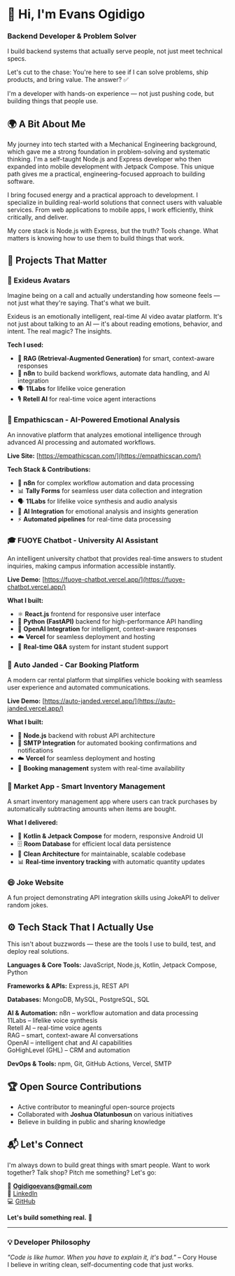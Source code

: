 # 👋 Hi, I'm Evans Ogidigo
### Backend Developer & Problem Solver

I build backend systems that actually serve people, not just meet technical specs.

Let's cut to the chase: You're here to see if I can solve problems, ship products, and bring value. The answer? ✅

I'm a developer with hands-on experience — not just pushing code, but building things that people use.

## 🌍 A Bit About Me

My journey into tech started with a Mechanical Engineering background, which gave me a strong foundation in problem-solving and systematic thinking. I'm a self-taught Node.js and Express developer who then expanded into mobile development with Jetpack Compose. This unique path gives me a practical, engineering-focused approach to building software.

I bring focused energy and a practical approach to development. I specialize in building real-world solutions that connect users with valuable services. From web applications to mobile apps, I work efficiently, think critically, and deliver.

My core stack is Node.js with Express, but the truth? Tools change. What matters is knowing how to use them to build things that work.

## 🚀 Projects That Matter

### 🔮 Exideus Avatars
Imagine being on a call and actually understanding how someone feels — not just what they're saying. That's what we built.

Exideus is an emotionally intelligent, real-time AI video avatar platform. It's not just about talking to an AI — it's about reading emotions, behavior, and intent. The real magic? The insights.

**Tech I used:**
- 🧠 **RAG (Retrieval-Augmented Generation)** for smart, context-aware responses
- 🔁 **n8n** to build backend workflows, automate data handling, and AI integration
- 🗣 **11Labs** for lifelike voice generation
- 🎙 **Retell AI** for real-time voice agent interactions

### 🧠 Empathicscan - AI-Powered Emotional Analysis
An innovative platform that analyzes emotional intelligence through advanced AI processing and automated workflows.

**Live Site:** [https://empathicscan.com/](https://empathicscan.com/)

**Tech Stack & Contributions:**
- 🔄 **n8n** for complex workflow automation and data processing
- 📊 **Tally Forms** for seamless user data collection and integration
- 🗣 **11Labs** for lifelike voice synthesis and audio analysis
- 🤖 **AI Integration** for emotional analysis and insights generation
- ⚡ **Automated pipelines** for real-time data processing

### 🎓 FUOYE Chatbot - University AI Assistant
An intelligent university chatbot that provides real-time answers to student inquiries, making campus information accessible instantly.

**Live Demo:** [https://fuoye-chatbot.vercel.app/](https://fuoye-chatbot.vercel.app/)

**What I built:**
- ⚛️ **React.js** frontend for responsive user interface
- 🐍 **Python (FastAPI)** backend for high-performance API handling
- 🤖 **OpenAI Integration** for intelligent, context-aware responses
- ☁️ **Vercel** for seamless deployment and hosting
- 💬 **Real-time Q&A** system for instant student support

### 🚗 Auto Janded - Car Booking Platform
A modern car rental platform that simplifies vehicle booking with seamless user experience and automated communications.

**Live Demo:** [https://auto-janded.vercel.app/](https://auto-janded.vercel.app/)

**What I built:**
- 🚀 **Node.js** backend with robust API architecture
- 📧 **SMTP Integration** for automated booking confirmations and notifications
- ☁️ **Vercel** for seamless deployment and hosting
- 💼 **Booking management** system with real-time availability

### 🛒 Market App - Smart Inventory Management
A smart inventory management app where users can track purchases by automatically subtracting amounts when items are bought.

**What I delivered:**
- 📱 **Kotlin & Jetpack Compose** for modern, responsive Android UI
- 🗄️ **Room Database** for efficient local data persistence
- 🔄 **Clean Architecture** for maintainable, scalable codebase
- 📊 **Real-time inventory tracking** with automatic quantity updates

### 😄 Joke Website
A fun project demonstrating API integration skills using JokeAPI to deliver random jokes.

## ⚙️ Tech Stack That I Actually Use

This isn't about buzzwords — these are the tools I use to build, test, and deploy real solutions.

**Languages & Core Tools:**
JavaScript, Node.js, Kotlin, Jetpack Compose, Python

**Frameworks & APIs:**
Express.js, REST API

**Databases:**
MongoDB, MySQL, PostgreSQL, SQL

**AI & Automation:**
n8n – workflow automation and data processing  
11Labs – lifelike voice synthesis  
Retell AI – real-time voice agents  
RAG – smart, context-aware AI conversations  
OpenAI – intelligent chat and AI capabilities  
GoHighLevel (GHL)  – CRM and automation

**DevOps & Tools:**
npm, Git, GitHub Actions, Vercel, SMTP

## 🏆 Open Source Contributions
- Active contributor to meaningful open-source projects
- Collaborated with **Joshua Olatunbosun** on various initiatives
- Believe in building in public and sharing knowledge

## 📬 Let's Connect

I'm always down to build great things with smart people. Want to work together? Talk shop? Pitch me something? Let's go:

📧 **Ogidigoevans@gmail.com**  
🔗 [LinkedIn](https://www.linkedin.com/in/evans-ogidigo-878331240/)  
💻 [GitHub](https://github.com/Goheg)

**Let's build something real.** 🚀

---

### 💡 Developer Philosophy
_"Code is like humor. When you have to explain it, it's bad."_ – Cory House  
I believe in writing clean, self-documenting code that just works.

<!---
Goheg/Goheg is a ✨ special ✨ repository because its `README.md` (this file) appears on your GitHub profile.
You can click the Preview link to take a look at your changes.
--->
